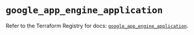 # `google_app_engine_application`

Refer to the Terraform Registry for docs: [`google_app_engine_application`](https://registry.terraform.io/providers/hashicorp/google/5.29.1/docs/resources/app_engine_application).
